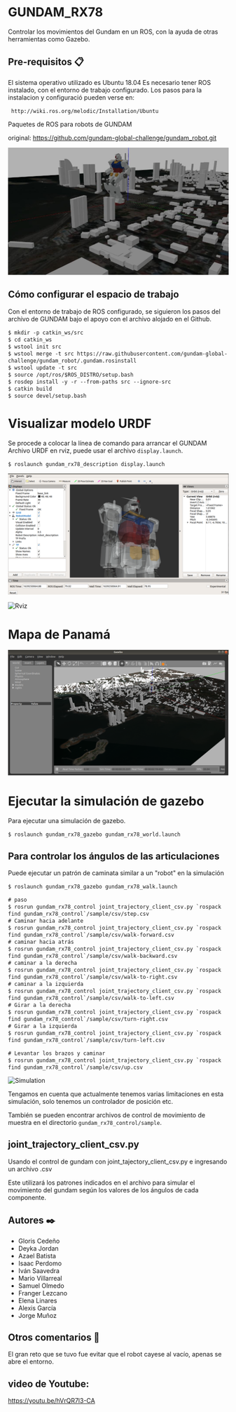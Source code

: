 GUNDAM_RX78
========================================================================================================================================================================
Controlar los movimientos del Gundam en un ROS, con la ayuda de otras herramientas como Gazebo.

Pre-requisitos 📋
----------------------
El sistema operativo utilizado es Ubuntu 18.04 Es necesario tener ROS instalado, con el entorno de trabajo configurado. Los pasos para la instalacion y configuració pueden verse en:
```
 http://wiki.ros.org/melodic/Installation/Ubuntu
```

Paquetes de ROS para robots de GUNDAM 

original: https://github.com/gundam-global-challenge/gundam_robot.git


![GUNDAM Gazebo Simulation](imgs/gundam_AKG.jpg)


Cómo configurar el espacio de trabajo
----------------------
Con el entorno de trabajo de ROS configurado, se siguieron los pasos del archivo de GUNDAM bajo el apoyo con el archivo alojado en el Github.

```
$ mkdir -p catkin_ws/src
$ cd catkin_ws
$ wstool init src
$ wstool merge -t src https://raw.githubusercontent.com/gundam-global-challenge/gundam_robot/.gundam.rosinstall
$ wstool update -t src
$ source /opt/ros/$ROS_DISTRO/setup.bash
$ rosdep install -y -r --from-paths src --ignore-src
$ catkin build
$ source devel/setup.bash
```

Visualizar modelo URDF
===========================

Se procede a colocar la línea de comando para arrancar el GUNDAM
Archivo URDF en rviz, puede usar el archivo `display.launch`.
```
$ roslaunch gundam_rx78_description display.launch
```

![Rviz](imgs/rviz.png)


![Rviz](imgs/rviz.gif)

Mapa de Panamá
===========================

![Rviz](imgs/mapPanama.png)







Ejecutar la simulación de gazebo
============================

Para ejecutar una simulación de gazebo.

```
$ roslaunch gundam_rx78_gazebo gundam_rx78_world.launch
```

Para controlar los ángulos de las articulaciones
------------

Puede ejecutar un patrón de caminata similar a un "robot" en la simulación

```
$ roslaunch gundam_rx78_gazebo gundam_rx78_walk.launch
```

```
# paso
$ rosrun gundam_rx78_control joint_trajectory_client_csv.py `rospack find gundam_rx78_control`/sample/csv/step.csv
# Caminar hacia adelante
$ rosrun gundam_rx78_control joint_trajectory_client_csv.py `rospack find gundam_rx78_control`/sample/csv/walk-forward.csv
# caminar hacia atrás
$ rosrun gundam_rx78_control joint_trajectory_client_csv.py `rospack find gundam_rx78_control`/sample/csv/walk-backward.csv
# caminar a la derecha
$ rosrun gundam_rx78_control joint_trajectory_client_csv.py `rospack find gundam_rx78_control`/sample/csv/walk-to-right.csv
# caminar a la izquierda
$ rosrun gundam_rx78_control joint_trajectory_client_csv.py `rospack find gundam_rx78_control`/sample/csv/walk-to-left.csv
# Girar a la derecha
$ rosrun gundam_rx78_control joint_trajectory_client_csv.py `rospack find gundam_rx78_control`/sample/csv/turn-right.csv
# Girar a la izquierda
$ rosrun gundam_rx78_control joint_trajectory_client_csv.py `rospack find gundam_rx78_control`/sample/csv/turn-left.csv
```

```
# Levantar los brazos y caminar
$ rosrun gundam_rx78_control joint_trajectory_client_csv.py `rospack find gundam_rx78_control`/sample/csv/up.csv
```

![Simulation](imgs/gundamAKG.gif)

Tengamos en cuenta que actualmente tenemos varias limitaciones en esta simulación, solo tenemos un controlador de posición etc.

También se pueden encontrar archivos de control de movimiento de muestra en el directorio `gundam_rx78_control/sample`.

joint_trajectory_client_csv.py
----------------------

Usando el control de gundam con joint_tajectory_client_csv.py e ingresando un archivo .csv

Este utilizará los patrones indicados en el archivo para simular el movimiento del gundam según los valores de los ángulos de cada componente.

Autores ✒️
----------------------
* Gloris Cedeño		 
* Deyka Jordan 	
* Azael Batista 		
* Isaac Perdomo
* Iván Saavedra		 
* Mario Villarreal
* Samuel Olmedo 	 
* Franger Lezcano
* Elena Linares 		
* Alexis García
* Jorge Muñoz 

Otros comentarios 🎁
----------------------
El gran reto que se tuvo fue evitar que el robot cayese al vacío, apenas se abre el entorno.

video de Youtube: 
----------------------

https://youtu.be/hVrQR7l3-CA
